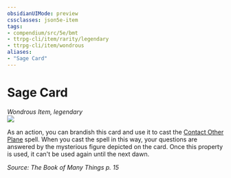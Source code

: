 ```yaml
---
obsidianUIMode: preview
cssclasses: json5e-item
tags:
- compendium/src/5e/bmt
- ttrpg-cli/item/rarity/legendary
- ttrpg-cli/item/wondrous
aliases: 
- "Sage Card"
---
```

# Sage Card
*Wondrous Item, legendary*  
![](/3-Mechanics/CLI/decks/img/deck-of-many-things-07-sage.webp#right)  


As an action, you can brandish this card and use it to cast the [Contact Other Plane](/3-Mechanics/CLI/spells/contact-other-plane.md) spell. When you cast the spell in this way, your questions are answered by the mysterious figure depicted on the card. Once this property is used, it can't be used again until the next dawn.

*Source: The Book of Many Things p. 15*